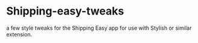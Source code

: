 # Shipping-easy-tweaks
a few style tweaks for the Shipping Easy app for use with Stylish or similar extension.
